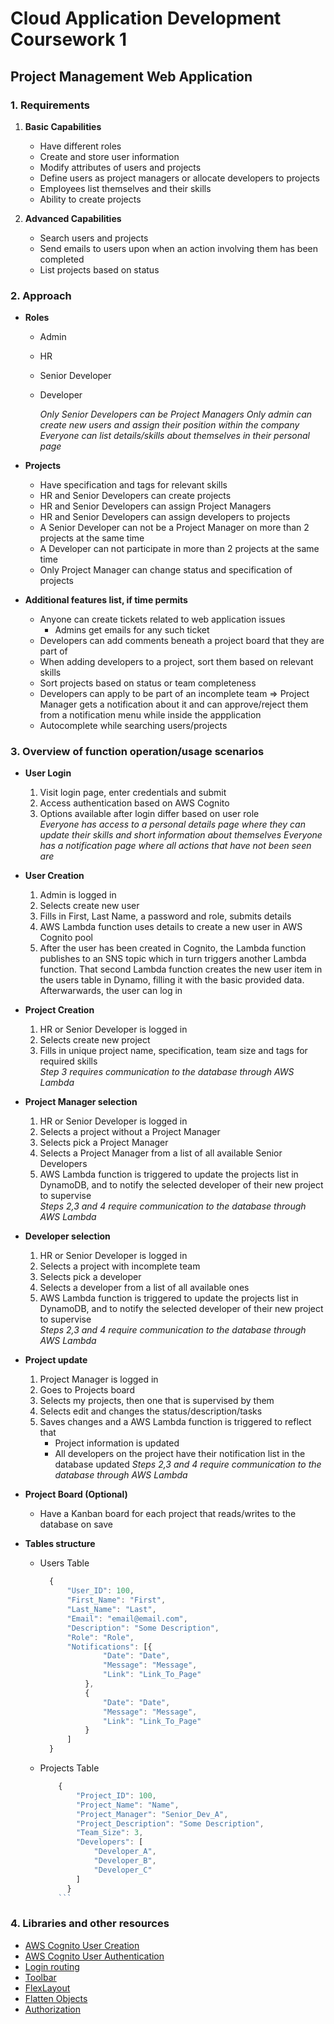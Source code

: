 # Cloud Application Development Coursework 1

## Project Management Web Application

### 1. Requirements

1.  **Basic Capabilities**

    -   Have different roles
    -   Create and store user information
    -   Modify attributes of users and projects
    -   Define users as project managers or allocate developers to projects
    -   Employees list themselves and their skills
    -   Ability to create projects

2.  **Advanced Capabilities**
    -   Search users and projects
    -   Send emails to users upon when an action involving them has been completed
    -   List projects based on status

### 2. Approach

-   **Roles**

    -   Admin
    -   HR
    -   Senior Developer
    -   Developer

        _Only Senior Developers can be Project Managers_
        _Only admin can create new users and assign their position within the company_
        _Everyone can list details/skills about themselves in their personal page_

-   **Projects**

    -   Have specification and tags for relevant skills
    -   HR and Senior Developers can create projects
    -   HR and Senior Developers can assign Project Managers
    -   HR and Senior Developers can assign developers to projects
    -   A Senior Developer can not be a Project Manager on more than 2 projects at the same time
    -   A Developer can not participate in more than 2 projects at the same time
    -   Only Project Manager can change status and specification of projects

-   **Additional features list, if time permits**
    -   Anyone can create tickets related to web application issues
        -   Admins get emails for any such ticket
    -   Developers can add comments beneath a project board that they are part of
    -   When adding developers to a project, sort them based on relevant skills
    -   Sort projects based on status or team completeness
    -   Developers can apply to be part of an incomplete team => Project Manager gets a notification about it and can approve/reject them from a notification menu while inside the appplication
    -   Autocomplete while searching users/projects
            

### 3. Overview of function operation/usage scenarios

-   **User Login**
    1.  Visit login page, enter credentials and submit
    2.  Access authentication based on AWS Cognito
    3.  Options available after login differ based on user role  
        _Everyone has access to a personal details page where they can update their skills and short information about themselves_
        _Everyone has a notification page where all actions that have not been seen are_
-   **User Creation**
    1.  Admin is logged in
    2.  Selects create new user
    3.  Fills in First, Last Name, a password and role, submits details
    4.  AWS Lambda function uses details to create a new user in AWS Cognito pool
    5.  After the user has been created in Cognito, the Lambda function publishes to an SNS topic which in turn triggers another Lambda function. That second Lambda function creates the new user item in the users table in Dynamo, filling it with the basic provided data.
            Afterwarwards, the user can log in
-   **Project Creation**
    1.  HR or Senior Developer is logged in
    2.  Selects create new project
    3.  Fills in unique project name, specification, team size and tags for required skills  
            _Step 3 requires communication to the database through AWS Lambda_
-   **Project Manager selection**
    1.  HR or Senior Developer is logged in 
    2.  Selects a project without a Project Manager
    3.  Selects pick a Project Manager
    4.  Selects a Project Manager from a list of all available Senior Developers
    5.  AWS Lambda function is triggered to update the projects list in DynamoDB, and to notify the selected developer of their new project to supervise  
            _Steps 2,3 and 4 require communication to the database through AWS Lambda_
-   **Developer selection**
    1.  HR or Senior Developer is logged in 
    2.  Selects a project with incomplete team
    3.  Selects pick a developer
    4.  Selects a developer from a list of all available ones
    5.  AWS Lambda function is triggered to update the projects list in DynamoDB, and to notify the selected developer of their new project to supervise  
            _Steps 2,3 and 4 require communication to the database through AWS Lambda_
-   **Project update**

    1.  Project Manager is logged in
    2.  Goes to Projects board
    3.  Selects my projects, then one that is supervised by them
    4.  Selects edit and changes the status/description/tasks
    5.  Saves changes and a AWS Lambda function is triggered to reflect that
        -   Project information is updated
        -   All developers on the project have their notification list in the database updated 
            _Steps 2,3 and 4 require communication to the database through AWS Lambda_

-   **Project Board (Optional)**
    -   Have a Kanban board for each project that reads/writes to the database on save


-   **Tables structure**
    -   Users Table 
        ```js
          {
              "User_ID": 100,
              "First_Name": "First",
              "Last_Name": "Last",
              "Email": "email@email.com",
              "Description": "Some Description",
              "Role": "Role",
              "Notifications": [{
                      "Date": "Date",
                      "Message": "Message",
                      "Link": "Link_To_Page"
                  },
                  {
                      "Date": "Date",
                      "Message": "Message",
                      "Link": "Link_To_Page"
                  }
              ]
          }
        ```
    -   Projects Table
        ```js
            {
                "Project_ID": 100,
                "Project_Name": "Name",
                "Project_Manager": "Senior_Dev_A",
                "Project_Description": "Some Description",
                "Team_Size": 3,
                "Developers": [
                    "Developer_A",
                    "Developer_B",
                    "Developer_C"
                ]
              }
            ```
### 4. Libraries and other resources
-   [AWS Cognito User Creation](https://docs.aws.amazon.com/cognito/latest/developerguide/using-amazon-cognito-user-identity-pools-javascript-examples.html)
-   [AWS Cognito User Authentication](https://docs.aws.amazon.com/cognito/latest/developerguide/using-amazon-cognito-identity-user-pools-javascript-example-authenticating-admin-created-user.html)
-   [Login routing](https://medium.com/@ryanchenkie_40935/angular-authentication-using-route-guards-bf7a4ca13ae3)
-   [Toolbar](https://theinfogrid.com/tech/developers/angular/responsive-navbar-angular-flex-layout/)
-   [FlexLayout](https://blog.angularindepth.com/angular-flex-layout-flexbox-and-grid-layout-for-angular-component-6e7c24457b63)
-   [Flatten Objects](https://www.npmjs.com/package/flat)
-   [Authorization](https://aws.amazon.com/blogs/mobile/integrating-amazon-cognito-user-pools-with-api-gateway/)